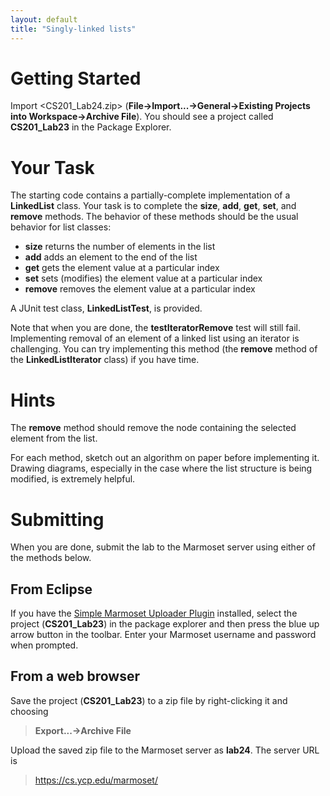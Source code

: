 ```yaml
---
layout: default
title: "Singly-linked lists"
---
```


Getting Started
===============

Import <CS201_Lab24.zip> (**File-\>Import...-\>General-\>Existing Projects into Workspace-\>Archive File**). You should see a project called **CS201\_Lab23** in the Package Explorer.

Your Task
=========

The starting code contains a partially-complete implementation of a **LinkedList** class. Your task is to complete the **size**, **add**, **get**, **set**, and **remove** methods. The behavior of these methods should be the usual behavior for list classes:

-   **size** returns the number of elements in the list
-   **add** adds an element to the end of the list
-   **get** gets the element value at a particular index
-   **set** sets (modifies) the element value at a particular index
-   **remove** removes the element value at a particular index

A JUnit test class, **LinkedListTest**, is provided.

Note that when you are done, the **testIteratorRemove** test will still fail. Implementing removal of an element of a linked list using an iterator is challenging. You can try implementing this method (the **remove** method of the **LinkedListIterator** class) if you have time.

Hints
=====

The **remove** method should remove the node containing the selected element from the list.

For each method, sketch out an algorithm on paper before implementing it. Drawing diagrams, especially in the case where the list structure is being modified, is extremely helpful.

Submitting
==========

When you are done, submit the lab to the Marmoset server using either of the methods below.

From Eclipse
------------

If you have the [Simple Marmoset Uploader Plugin](../resources/index.html) installed, select the project (**CS201\_Lab23**) in the package explorer and then press the blue up arrow button in the toolbar. Enter your Marmoset username and password when prompted.

From a web browser
------------------

Save the project (**CS201\_Lab23**) to a zip file by right-clicking it and choosing

> **Export...&rarr;Archive File**

Upload the saved zip file to the Marmoset server as **lab24**. The server URL is

> <https://cs.ycp.edu/marmoset/>
